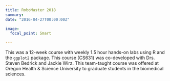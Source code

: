 ```yaml
---
title: RoboMaster 2018
summary: 
date: "2016-04-27T00:00:00Z"

image:
  focal_point: Smart

---
```


This was a 12-week course with weekly 1.5 hour hands-on labs using R and the `ggplot2` package. This course (CS631) was co-developed with Drs. Steven Bedrick and Jackie Wirz. This team-taught course was offered at Oregon Health & Science University to graduate students in the biomedical sciences.
